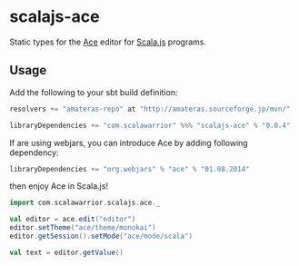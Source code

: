 scalajs-ace
===============

Static types for the [Ace](http://ace.c9.io/) editor for [Scala.js](http://www.scala-js.org/) programs.

Usage
-----

Add the following to your sbt build definition:

```scala
resolvers += "amateras-repo" at "http://amateras.sourceforge.jp/mvn/"

libraryDependencies += "com.scalawarrior" %%% "scalajs-ace" % "0.0.4"
```

If are using webjars, you can introduce Ace by adding following dependency:

```scala
libraryDependencies += "org.webjars" % "ace" % "01.08.2014"
```

then enjoy Ace in Scala.js!

```scala
import com.scalawarrior.scalajs.ace._

val editor = ace.edit("editor")
editor.setTheme("ace/theme/monokai")
editor.getSession().setMode("ace/mode/scala")

val text = editor.getValue()
```
